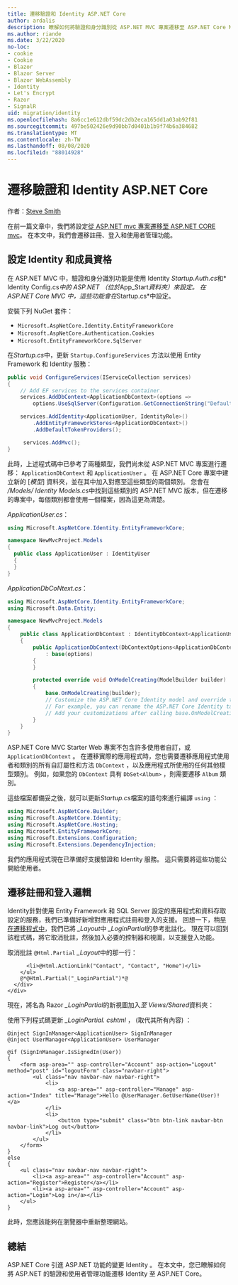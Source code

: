 ```yaml
---
title: 遷移驗證和 Identity ASP.NET Core
author: ardalis
description: 瞭解如何將驗證和身分識別從 ASP.NET MVC 專案遷移至 ASP.NET Core MVC 專案。
ms.author: riande
ms.date: 3/22/2020
no-loc:
- cookie
- Cookie
- Blazor
- Blazor Server
- Blazor WebAssembly
- Identity
- Let's Encrypt
- Razor
- SignalR
uid: migration/identity
ms.openlocfilehash: 8a6cc1e612dbf59dc2db2eca165dd1a03ab92f81
ms.sourcegitcommit: 497be502426e9d90bb7d0401b1b9f74b6a384682
ms.translationtype: MT
ms.contentlocale: zh-TW
ms.lasthandoff: 08/08/2020
ms.locfileid: "88014928"
---
```

# <a name="migrate-authentication-and-no-locidentity-to-aspnet-core"></a>遷移驗證和 Identity ASP.NET Core

作者：[Steve Smith](https://ardalis.com/)

在前一篇文章中，我們將設定[從 ASP.NET mvc 專案遷移至 ASP.NET CORE mvc](xref:migration/configuration)。 在本文中，我們會遷移註冊、登入和使用者管理功能。

## <a name="configure-no-locidentity-and-membership"></a>設定 Identity 和成員資格

在 ASP.NET MVC 中，驗證和身分識別功能是使用 Identity *Startup.Auth.cs*和* Identity Config.cs*中的 ASP.NET （位於*App_Start*資料夾）來設定。 在 ASP.NET Core MVC 中，這些功能會在*Startup.cs*中設定。

安裝下列 NuGet 套件：

* `Microsoft.AspNetCore.Identity.EntityFrameworkCore`
* `Microsoft.AspNetCore.Authentication.Cookies`
* `Microsoft.EntityFrameworkCore.SqlServer`

在*Startup.cs*中，更新 `Startup.ConfigureServices` 方法以使用 Entity Framework 和 Identity 服務：

```csharp
public void ConfigureServices(IServiceCollection services)
{
    // Add EF services to the services container.
    services.AddDbContext<ApplicationDbContext>(options =>
        options.UseSqlServer(Configuration.GetConnectionString("DefaultConnection")));

    services.AddIdentity<ApplicationUser, IdentityRole>()
        .AddEntityFrameworkStores<ApplicationDbContext>()
        .AddDefaultTokenProviders();

     services.AddMvc();
}
```

此時，上述程式碼中已參考了兩種類型，我們尚未從 ASP.NET MVC 專案進行遷移： `ApplicationDbContext` 和 `ApplicationUser` 。 在 ASP.NET Core 專案中建立新的 [*模型*] 資料夾，並在其中加入對應至這些類型的兩個類別。 您會在 */Models/ Identity Models.cs*中找到這些類別的 ASP.NET MVC 版本，但在遷移的專案中，每個類別都會使用一個檔案，因為這更為清楚。

*ApplicationUser.cs*：

```csharp
using Microsoft.AspNetCore.Identity.EntityFrameworkCore;

namespace NewMvcProject.Models
{
  public class ApplicationUser : IdentityUser
  {
  }
}
```

*ApplicationDbCoNtext.cs*：

```csharp
using Microsoft.AspNetCore.Identity.EntityFrameworkCore;
using Microsoft.Data.Entity;

namespace NewMvcProject.Models
{
    public class ApplicationDbContext : IdentityDbContext<ApplicationUser>
    {
        public ApplicationDbContext(DbContextOptions<ApplicationDbContext> options)
            : base(options)
        {
        }

        protected override void OnModelCreating(ModelBuilder builder)
        {
            base.OnModelCreating(builder);
            // Customize the ASP.NET Core Identity model and override the defaults if needed.
            // For example, you can rename the ASP.NET Core Identity table names and more.
            // Add your customizations after calling base.OnModelCreating(builder);
        }
    }
}
```

ASP.NET Core MVC Starter Web 專案不包含許多使用者自訂，或 `ApplicationDbContext` 。 在遷移實際的應用程式時，您也需要遷移應用程式使用者和類別的所有自訂屬性和方法 `DbContext` ，以及應用程式所使用的任何其他模型類別。 例如，如果您的 `DbContext` 具有 `DbSet<Album>` ，則需要遷移 `Album` 類別。

這些檔案都備妥之後，就可以更新*Startup.cs*檔案的語句來進行編譯 `using` ：

```csharp
using Microsoft.AspNetCore.Builder;
using Microsoft.AspNetCore.Identity;
using Microsoft.AspNetCore.Hosting;
using Microsoft.EntityFrameworkCore;
using Microsoft.Extensions.Configuration;
using Microsoft.Extensions.DependencyInjection;
```

我們的應用程式現在已準備好支援驗證和 Identity 服務。 這只需要將這些功能公開給使用者。

## <a name="migrate-registration-and-login-logic"></a>遷移註冊和登入邏輯

Identity針對使用 Entity Framework 和 SQL Server 設定的應用程式和資料存取設定的服務，我們已準備好新增對應用程式註冊和登入的支援。 回想一下，稍[早在遷移程式中](xref:migration/mvc#migrate-the-layout-file)，我們已將 *_Layout*中 *_LoginPartial*的參考批註化。 現在可以回到該程式碼，將它取消批註，然後加入必要的控制器和視圖，以支援登入功能。

取消批註 `@Html.Partial` *_Layout*中的那一行：

```cshtml
      <li>@Html.ActionLink("Contact", "Contact", "Home")</li>
    </ul>
    @*@Html.Partial("_LoginPartial")*@
  </div>
</div>
```

現在，將名為 Razor *_LoginPartial*的新視圖加入*至 Views/Shared*資料夾：

使用下列程式碼更新 *_LoginPartial. cshtml* ， (取代其所有內容) ：

```cshtml
@inject SignInManager<ApplicationUser> SignInManager
@inject UserManager<ApplicationUser> UserManager

@if (SignInManager.IsSignedIn(User))
{
    <form asp-area="" asp-controller="Account" asp-action="Logout" method="post" id="logoutForm" class="navbar-right">
        <ul class="nav navbar-nav navbar-right">
            <li>
                <a asp-area="" asp-controller="Manage" asp-action="Index" title="Manage">Hello @UserManager.GetUserName(User)!</a>
            </li>
            <li>
                <button type="submit" class="btn btn-link navbar-btn navbar-link">Log out</button>
            </li>
        </ul>
    </form>
}
else
{
    <ul class="nav navbar-nav navbar-right">
        <li><a asp-area="" asp-controller="Account" asp-action="Register">Register</a></li>
        <li><a asp-area="" asp-controller="Account" asp-action="Login">Log in</a></li>
    </ul>
}
```

此時，您應該能夠在瀏覽器中重新整理網站。

## <a name="summary"></a>總結

ASP.NET Core 引進 ASP.NET 功能的變更 Identity 。 在本文中，您已瞭解如何將 ASP.NET 的驗證和使用者管理功能遷移 Identity 至 ASP.NET Core。
